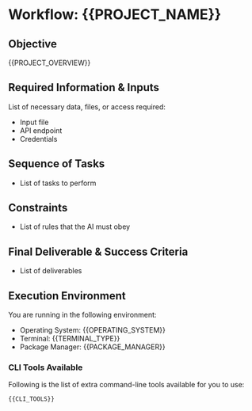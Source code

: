 # Workflow: {{PROJECT_NAME}}

## Objective

{{PROJECT_OVERVIEW}}

## Required Information & Inputs

List of necessary data, files, or access required:

- Input file
- API endpoint
- Credentials

## Sequence of Tasks

- List of tasks to perform

## Constraints

- List of rules that the AI must obey

## Final Deliverable & Success Criteria

- List of deliverables

## Execution Environment

You are running in the following environment:

- Operating System: {{OPERATING_SYSTEM}}
- Terminal: {{TERMINAL_TYPE}}
- Package Manager: {{PACKAGE_MANAGER}}

### CLI Tools Available

Following is the list of extra command-line tools available for you to use:

```txt
{{CLI_TOOLS}}
```
